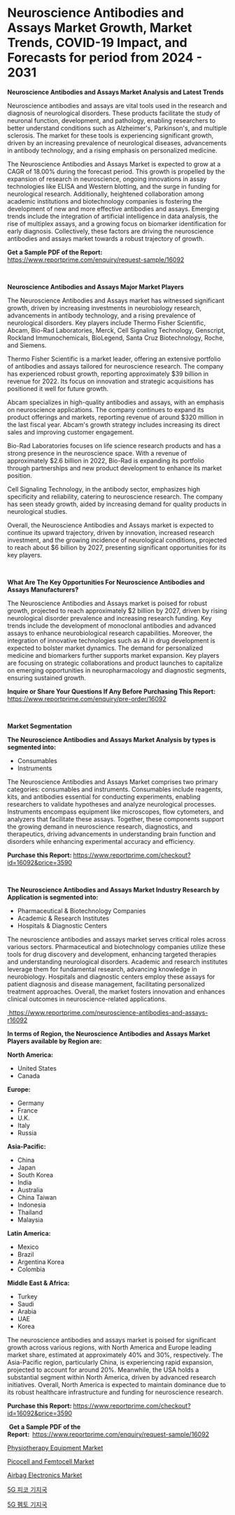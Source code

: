 <p><h1>Neuroscience Antibodies and Assays Market Growth, Market Trends, COVID-19 Impact, and Forecasts for period from 2024 - 2031</h1></p><p><strong>Neuroscience Antibodies and Assays Market Analysis and Latest Trends</strong></p>
<p><p>Neuroscience antibodies and assays are vital tools used in the research and diagnosis of neurological disorders. These products facilitate the study of neuronal function, development, and pathology, enabling researchers to better understand conditions such as Alzheimer's, Parkinson's, and multiple sclerosis. The market for these tools is experiencing significant growth, driven by an increasing prevalence of neurological diseases, advancements in antibody technology, and a rising emphasis on personalized medicine.</p><p>The Neuroscience Antibodies and Assays Market is expected to grow at a CAGR of 18.00% during the forecast period. This growth is propelled by the expansion of research in neuroscience, ongoing innovations in assay technologies like ELISA and Western blotting, and the surge in funding for neurological research. Additionally, heightened collaboration among academic institutions and biotechnology companies is fostering the development of new and more effective antibodies and assays. Emerging trends include the integration of artificial intelligence in data analysis, the rise of multiplex assays, and a growing focus on biomarker identification for early diagnosis. Collectively, these factors are driving the neuroscience antibodies and assays market towards a robust trajectory of growth.</p></p>
<p><strong>Get a Sample PDF of the Report:&nbsp;</strong> <a href="https://www.reportprime.com/enquiry/request-sample/16092">https://www.reportprime.com/enquiry/request-sample/16092</a></p>
<p>&nbsp;</p>
<p><strong>Neuroscience Antibodies and Assays Major Market Players</strong></p>
<p><p>The Neuroscience Antibodies and Assays market has witnessed significant growth, driven by increasing investments in neurobiology research, advancements in antibody technology, and a rising prevalence of neurological disorders. Key players include Thermo Fisher Scientific, Abcam, Bio-Rad Laboratories, Merck, Cell Signaling Technology, Genscript, Rockland Immunochemicals, BioLegend, Santa Cruz Biotechnology, Roche, and Siemens.</p><p>Thermo Fisher Scientific is a market leader, offering an extensive portfolio of antibodies and assays tailored for neuroscience research. The company has experienced robust growth, reporting approximately $39 billion in revenue for 2022. Its focus on innovation and strategic acquisitions has positioned it well for future growth.</p><p>Abcam specializes in high-quality antibodies and assays, with an emphasis on neuroscience applications. The company continues to expand its product offerings and markets, reporting revenue of around $320 million in the last fiscal year. Abcam's growth strategy includes increasing its direct sales and improving customer engagement.</p><p>Bio-Rad Laboratories focuses on life science research products and has a strong presence in the neuroscience space. With a revenue of approximately $2.6 billion in 2022, Bio-Rad is expanding its portfolio through partnerships and new product development to enhance its market position.</p><p>Cell Signaling Technology, in the antibody sector, emphasizes high specificity and reliability, catering to neuroscience research. The company has seen steady growth, aided by increasing demand for quality products in neurological studies.</p><p>Overall, the Neuroscience Antibodies and Assays market is expected to continue its upward trajectory, driven by innovation, increased research investment, and the growing incidence of neurological conditions, projected to reach about $6 billion by 2027, presenting significant opportunities for its key players.</p></p>
<p>&nbsp;</p>
<p><strong>What Are The Key Opportunities For Neuroscience Antibodies and Assays Manufacturers?</strong></p>
<p><p>The Neuroscience Antibodies and Assays market is poised for robust growth, projected to reach approximately $2 billion by 2027, driven by rising neurological disorder prevalence and increasing research funding. Key trends include the development of monoclonal antibodies and advanced assays to enhance neurobiological research capabilities. Moreover, the integration of innovative technologies such as AI in drug development is expected to bolster market dynamics. The demand for personalized medicine and biomarkers further supports market expansion. Key players are focusing on strategic collaborations and product launches to capitalize on emerging opportunities in neuropharmacology and diagnostic segments, ensuring sustained growth.</p></p>
<p><strong>Inquire or Share Your Questions If Any Before Purchasing This Report:</strong> <a href="https://www.reportprime.com/enquiry/pre-order/16092">https://www.reportprime.com/enquiry/pre-order/16092</a></p>
<p>&nbsp;</p>
<p><strong>Market Segmentation</strong></p>
<p><strong>The Neuroscience Antibodies and Assays Market Analysis by types is segmented into:</strong></p>
<p><ul><li>Consumables</li><li>Instruments</li></ul></p>
<p><p>The Neuroscience Antibodies and Assays Market comprises two primary categories: consumables and instruments. Consumables include reagents, kits, and antibodies essential for conducting experiments, enabling researchers to validate hypotheses and analyze neurological processes. Instruments encompass equipment like microscopes, flow cytometers, and analyzers that facilitate these assays. Together, these components support the growing demand in neuroscience research, diagnostics, and therapeutics, driving advancements in understanding brain function and disorders while enhancing experimental accuracy and efficiency.</p></p>
<p><strong>Purchase this Report:&nbsp;</strong><a href="https://www.reportprime.com/checkout?id=16092&price=3590">https://www.reportprime.com/checkout?id=16092&price=3590</a></p>
<p>&nbsp;</p>
<p><strong>The Neuroscience Antibodies and Assays Market Industry Research by Application is segmented into:</strong></p>
<p><ul><li>Pharmaceutical & Biotechnology Companies</li><li>Academic & Research Institutes</li><li>Hospitals & Diagnostic Centers</li></ul></p>
<p><p>The neuroscience antibodies and assays market serves critical roles across various sectors. Pharmaceutical and biotechnology companies utilize these tools for drug discovery and development, enhancing targeted therapies and understanding neurological disorders. Academic and research institutes leverage them for fundamental research, advancing knowledge in neurobiology. Hospitals and diagnostic centers employ these assays for patient diagnosis and disease management, facilitating personalized treatment approaches. Overall, the market fosters innovation and enhances clinical outcomes in neuroscience-related applications.</p></p>
<p><a href="https://www.reportprime.com/neuroscience-antibodies-and-assays-r16092">&nbsp;https://www.reportprime.com/neuroscience-antibodies-and-assays-r16092</a></p>
<p><strong>In terms of Region, the Neuroscience Antibodies and Assays Market Players available by Region are:</strong></p>
<p>
    <p> <strong> North America: </strong>
        <ul>
            <li>United States</li>
            <li>Canada</li>
        </ul>
        </p> 
    <p> <strong> Europe: </strong>
        <ul>
            <li>Germany</li>
            <li>France</li>
            <li>U.K.</li>
            <li>Italy</li>
            <li>Russia</li>
        </ul>
        </p> 
    <p> <strong> Asia-Pacific: </strong>
        <ul>
            <li>China</li>
            <li>Japan</li>
            <li>South Korea</li>
            <li>India</li>
            <li>Australia</li>
            <li>China Taiwan</li>
            <li>Indonesia</li>
            <li>Thailand</li>
            <li>Malaysia</li>
        </ul>
        </p> 
    <p> <strong> Latin America: </strong>
        <ul>
            <li>Mexico</li>
            <li>Brazil</li>
            <li>Argentina Korea</li>
            <li>Colombia</li>
        </ul>
        </p> 
    <p> <strong> Middle East & Africa: </strong>
        <ul>
            <li>Turkey</li>
            <li>Saudi</li>
            <li>Arabia</li>
            <li>UAE</li>
            <li>Korea</li>
        </ul>
    </p>
    </p>
<p><p>The neuroscience antibodies and assays market is poised for significant growth across various regions, with North America and Europe leading market share, estimated at approximately 40% and 30%, respectively. The Asia-Pacific region, particularly China, is experiencing rapid expansion, projected to account for around 20%. Meanwhile, the USA holds a substantial segment within North America, driven by advanced research initiatives. Overall, North America is expected to maintain dominance due to its robust healthcare infrastructure and funding for neuroscience research.</p></p>
<p><strong>Purchase this Report: </strong><a href="https://www.reportprime.com/checkout?id=16092&price=3590">https://www.reportprime.com/checkout?id=16092&price=3590</a></p>
<p>&nbsp;<strong>Get a Sample PDF of the Report:&nbsp;&nbsp;</strong><a href="https://www.reportprime.com/enquiry/request-sample/16092">https://www.reportprime.com/enquiry/request-sample/16092</a></p>
<p><strong></strong></p>
<p><p><a href="https://www.linkedin.com/pulse/unlocking-growth-potential-market-strategic-analysis-physiotherapy-tgcoe?trackingId=QfiTR57HRtmQxDQT6iBrdw%3D%3D">Physiotherapy Equipment Market</a></p><p><a href="https://www.linkedin.com/pulse/picocell-femtocell-market-trends-regional-insights-forecasted-cz3te?trackingId=g7Wkr3DzQV%2B1007LYltHdw%3D%3D">Picocell and Femtocell Market</a></p><p><a href="https://issuu.com/reportprime-2/docs/airbag-electronics-market-size-2030_3fa64c6f34d1c4">Airbag Electronics Market</a></p><p><a href="https://medium.com/@samiahussain82/%EC%84%B8%EA%B3%84-5g-pico-base-station-market-%EC%9D%80-2024%EC%97%90%EC%84%9C-2031%EB%A1%9C-%EC%97%B0%ED%8F%89%EA%B7%A0-%EC%A6%9D%EA%B0%80%EC%9C%A8%EC%9D%84-%EB%B3%B4%EC%9D%BC-%EA%B2%83%EC%9C%BC%EB%A1%9C-%EC%98%88%EC%83%81%EB%90%A9%EB%8B%88%EB%8B%A4-dd8fd1362a9d">5G 피코 기지국</a></p><p><a href="https://medium.com/@samiahussain82/%EC%84%B8%EA%B3%84-5g-femto-base-station-market-%EC%9D%80-2024%EC%97%90%EC%84%9C-2031%EB%A1%9C-%EC%97%B0%ED%8F%89%EA%B7%A0-%EC%A6%9D%EA%B0%80%EC%9C%A8%EC%9D%84-%EB%B3%B4%EC%9D%BC-%EA%B2%83%EC%9C%BC%EB%A1%9C-%EC%98%88%EC%83%81%EB%90%A9%EB%8B%88%EB%8B%A4-1d272887364b">5G 펨토 기지국</a></p></p>